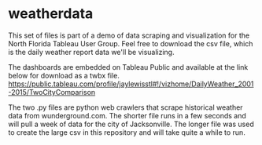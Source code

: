 # weatherdata
This set of files is part of a demo of data scraping and visualization for the North Florida Tableau User Group. Feel free to download the csv file, which is the daily weather report data we'll be visualizing.

The dashboards are embedded on Tableau Public and available at the link below for download as a twbx file.
https://public.tableau.com/profile/jaylewisstl#!/vizhome/DailyWeather_2001-2015/TwoCityComparison 

The two .py files are python web crawlers that scrape historical weather data from wunderground.com. The shorter file runs in a few seconds and will pull a week of data for the city of Jacksonville. The longer file was used to create the large csv in this repository and will take quite a while to run.
